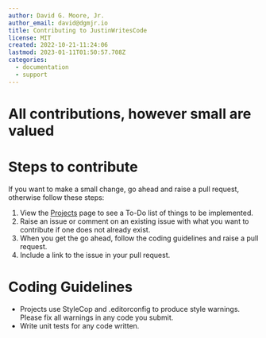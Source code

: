 ```yaml
---
author: David G. Moore, Jr.
author_email: david@dgmjr.io
title: Contributing to JustinWritesCode
license: MIT
created: 2022-10-21-11:24:06
lastmod: 2023-01-11T01:50:57.708Z
categories:
  - documentation
  - support
---
```


# All contributions, however small are valued

# Steps to contribute

 If you want to make a small change, go ahead and raise a pull request, otherwise follow these steps:

1. View the [Projects](https://projects.dgmjr.codes) page to see a To-Do list of things to be implemented.
2. Raise an issue or comment on an existing issue with what you want to contribute if one does not already exist.
3. When you get the go ahead, follow the coding guidelines and raise a pull request.
4. Include a link to the issue in your pull request.

# Coding Guidelines

- Projects use StyleCop and .editorconfig to produce style warnings. Please fix all warnings in any code you submit.
- Write unit tests for any code written.
